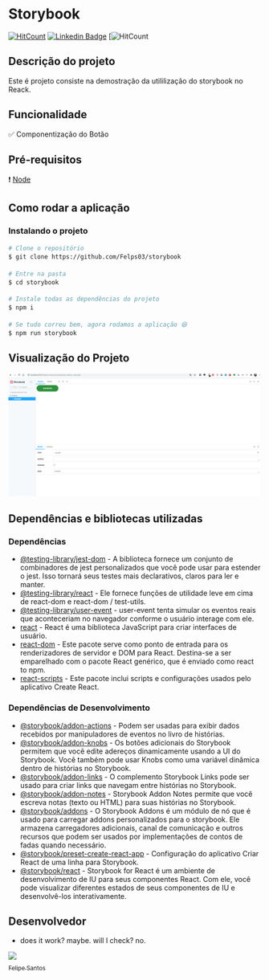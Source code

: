 # Storybook

[![HitCount](http://hits.dwyl.com/Felps03/https://githubcom/Felps03/storybook.svg)](http://hits.dwyl.com/Felps03/https://githubcom/Felps03/storybook)
[![Linkedin Badge](https://img.shields.io/badge/-LinkedIn-blue?style=flat-square&logo=Linkedin&logoColor=white&link=https://www.linkedin.com/in/felps03)](https://www.linkedin.com/in/felps03/)
[![HitCount](https://img.shields.io/github/languages/top/felps03/react-native-design-code.svg
)



## Descrição do projeto

Este é projeto consiste na demostração da utililização do storybook no Reack.

## Funcionalidade 

✅ Componentização do Botão

## Pré-requisitos

❗ [Node](https://nodejs.org/en/download/)

## Como rodar a aplicação

### Instalando o projeto

```bash
# Clone o repositório
$ git clone https://github.com/Felps03/storybook

# Entre na pasta
$ cd storybook

# Instale todas as dependências do projeto
$ npm i

# Se tudo correu bem, agora rodamos a aplicação 😆
$ npm run storybook
```
## Visualização do Projeto

<img src="https://raw.githubusercontent.com/Felps03/storybook/master/tmp/storyboo.gif">


## Dependências e bibliotecas utilizadas

### Dependências

- [@testing-library/jest-dom](https://www.npmjs.com/package/@testing-library/jest-dom) - A biblioteca fornece um conjunto de combinadores de jest personalizados que você pode usar para estender o jest. Isso tornará seus testes mais declarativos, claros para ler e manter.
- [@testing-library/react](https://www.npmjs.com/package/@testing-library/react) - Ele fornece funções de utilidade leve em cima de react-dom e react-dom / test-utils.
- [@testing-library/user-event](https://www.npmjs.com/package/@testing-library/user-event) - user-event tenta simular os eventos reais que aconteceriam no navegador conforme o usuário interage com ele.
- [react](https://www.npmjs.com/package/react) - React é uma biblioteca JavaScript para criar interfaces de usuário.
- [react-dom](https://www.npmjs.com/package/react-dom) - Este pacote serve como ponto de entrada para os renderizadores de servidor e DOM para React. Destina-se a ser emparelhado com o pacote React genérico, que é enviado como react to npm.
- [react-scripts](https://www.npmjs.com/package/react-scripts) - Este pacote inclui scripts e configurações usados pelo aplicativo Create React.

### Dependências de Desenvolvimento

- [@storybook/addon-actions](https://www.npmjs.com/package/@storybook/addon-actions) - Podem ser usadas para exibir dados recebidos por manipuladores de eventos no livro de histórias.
- [@storybook/addon-knobs](https://www.npmjs.com/package/@storybook/addon-knobs) - Os botões adicionais do Storybook permitem que você edite adereços dinamicamente usando a UI do Storybook. Você também pode usar Knobs como uma variável dinâmica dentro de histórias no Storybook.
- [@storybook/addon-links](https://www.npmjs.com/package/@storybook/addon-links) - O complemento Storybook Links pode ser usado para criar links que navegam entre histórias no Storybook.
- [@storybook/addon-notes](https://www.npmjs.com/package/@storybook/addon-notes) - Storybook Addon Notes permite que você escreva notas (texto ou HTML) para suas histórias no Storybook.
- [@storybook/addons](https://www.npmjs.com/package/@storybook/addons) - O Storybook Addons é um módulo de nó que é usado para carregar addons personalizados para o storybook. Ele armazena carregadores adicionais, canal de comunicação e outros recursos que podem ser usados por implementações de contos de fadas quando necessário.
- [@storybook/preset-create-react-app](https://www.npmjs.com/package/@storybook/preset-create-react-app) - Configuração do aplicativo Criar React de uma linha para Storybook.
- [@storybook/react](https://www.npmjs.com/package/@storybook/react) - Storybook for React é um ambiente de desenvolvimento de IU para seus componentes React. Com ele, você pode visualizar diferentes estados de seus componentes de IU e desenvolvê-los interativamente.

## Desenvolvedor

- does it work? maybe. will I check? no.

 [<img src="https://avatars3.githubusercontent.com/u/12463786?s=460&u=b207ef729d05bef11262e4f11f26c11248284e46&v=4" width=115><br><sub>Felipe Santos</sub>](https://www.linkedin.com/in/felps03/)
